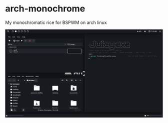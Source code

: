 # arch-monochrome
My monochromatic rice for BSPWM on arch linux

![alt text](https://raw.githubusercontent.com/Juicyexe/arch-monochrome/main/img/fuckingfinally.png?raw=true)
